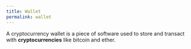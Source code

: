 ```yaml
---
title: Wallet
permalink: wallet
---
```


A cryptocurrency wallet is a piece of software used to store and transact with **cryptocurrencies** like bitcoin and ether.
